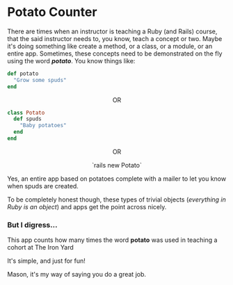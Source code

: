 # Potato Counter
There are times when an instructor is teaching a Ruby (and Rails) course, that the said instructor needs to, you know, teach a concept or two.  Maybe it's doing something like create a method, or a class, or a module, or an entire app.  Sometimes, these concepts need to be demonstrated on the fly using the word **_potato_**.  You know things like:

```ruby
def potato
  "Grow some spuds"
end
```
<p align="center">OR</p>

```ruby
class Potato
  def spuds
    "Baby potatoes"
  end
end
```

<p align="center">OR</p>

<p align="center">`rails new Potato`</p>


Yes, an entire app based on potatoes complete with a mailer to let you know when spuds are created.

To be completely honest though, these types of trivial objects (_everything in Ruby is an object_) and apps get the point across nicely.


### But I digress...
This app counts how many times the word **potato** was used in teaching a cohort at The Iron Yard

It's simple, and just for fun!

Mason, it's my way of saying you do a great job.
